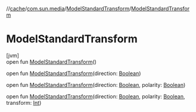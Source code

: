 //[cache](../../../index.md)/[com.sun.media](../index.md)/[ModelStandardTransform](index.md)/[ModelStandardTransform](-model-standard-transform.md)

# ModelStandardTransform

[jvm]\
open fun [ModelStandardTransform](-model-standard-transform.md)()

open fun [ModelStandardTransform](-model-standard-transform.md)(direction: [Boolean](https://kotlinlang.org/api/latest/jvm/stdlib/kotlin/-boolean/index.html))

open fun [ModelStandardTransform](-model-standard-transform.md)(direction: [Boolean](https://kotlinlang.org/api/latest/jvm/stdlib/kotlin/-boolean/index.html), polarity: [Boolean](https://kotlinlang.org/api/latest/jvm/stdlib/kotlin/-boolean/index.html))

open fun [ModelStandardTransform](-model-standard-transform.md)(direction: [Boolean](https://kotlinlang.org/api/latest/jvm/stdlib/kotlin/-boolean/index.html), polarity: [Boolean](https://kotlinlang.org/api/latest/jvm/stdlib/kotlin/-boolean/index.html), transform: [Int](https://kotlinlang.org/api/latest/jvm/stdlib/kotlin/-int/index.html))
